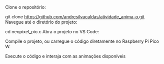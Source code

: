 Clone o repositório:

git clone https://github.com/andresilvacaldas/atividade_anima-o.git
Navegue até o diretório do projeto:

cd neopixel_pio.c
Abra o projeto no VS Code:

Compile o projeto, ou carregue o código diretamente no Raspberry Pi Pico W.

Execute o código e interaja com as animações disponíveis
